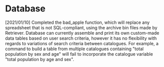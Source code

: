 # Database

[2021/01/10]
Completed the bad_apple function, which will replace any spreadsheet that is not SQL-compliant, using the archive bin files made by Retriever. Database can currently assemble and print its own custom-made data tables based on user search criteria, however it has no flexibility with regards to variations of search criteria between catalogues. For example, a command to build a table from multiple catalogues containing "total population by sex and age" will fail to incorporate the catalogue variable "total population by age and sex". 
